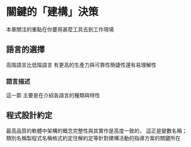 # 關鍵的「建構」決策
本章關注的重點在你要用甚麼工具去到工作現場
## 語言的選擇
 高階語言比低階語言 有更高的生產力與可靠性簡婕性還有易理解性
 ### 語言描述
 這一節 主要是在介紹各語言的種類與特性
 ## 程式設計約定
 最高品質的軟體中架構的概念完整性與其實作是高度一致的， 這正是變數名稱；類別名稱製程式名稱格式約定住解約定等針對建構活動的指導方案的關鍵所在
<!--stackedit_data:
eyJoaXN0b3J5IjpbNTE5MTgzODQyLC0xNzY0MjQ2NTU5LC0xMT
AxMTQ2NTE0XX0=
-->